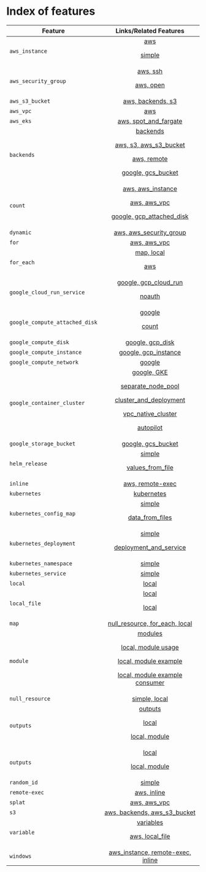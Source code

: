 # Index of features

| Feature                        | Links/Related Features  |
| -------------                  |:-------------:|
| `aws_instance`                 | [aws](aws/aws_instance) <p/> [simple](aws/aws_instance/simple) |
| `aws_security_group`           | [aws, ssh](aws/aws_security_group/ssh) <p/> [aws, open](aws/aws_security_group/open) |
| `aws_s3_bucket`                | [aws, backends, s3](backends/s3/aws_s3_bucket) |
| `aws_vpc`                      | [aws](aws/aws_vpc/simple) |
| `aws_eks`                      | [aws, spot_and_fargate](aws/aws_eks/fargate/spot_and_fargate) |
| `backends`                     | [backends](backends) <p/> [aws, s3, aws_s3_bucket](backends/s3/aws_s3_bucket) <p/> [aws, remote](backends/remote) <p/> [google, gcs_bucket](backends/gcs/google_storage_bucket) |
| `count`                        | [aws, aws_instance](aws/aws_instance/count) <p/> [aws, aws_vpc](aws/aws_vpc/count) <p/> [google, gcp_attached_disk](google/google_compute_attached_disk/count) |
| `dynamic`                      | [aws, aws_security_group](aws/aws_security_group/dynamic) |
| `for`                          | [aws, aws_vpc](aws/aws_vpc/for) |
| `for_each`                     | [map, local](local/null_resource/for_each) <p/> [aws](aws/aws_instance/for_each) |
| `google_cloud_run_service`     | [google, gcp_cloud_run](google/google_cloud_run_service/simple ) <p/> [noauth](google/google_cloud_run_service/noauth) |
| `google_compute_attached_disk` | [google](google/google_compute_attached_disk/simple) <p/> [count](google/google_compute_attached_disk/count) |
| `google_compute_disk`          | [google, gcp_disk](google/google_compute_disk/simple) |
| `google_compute_instance`      | [google, gcp_instance](google/google_compute_instance/simple) |
| `google_compute_network`       | [google](google/google_compute_network/simple) |
| `google_container_cluster`     | [google, GKE](google/google_container_cluster/simple) <p/> [separate_node_pool](google/google_container_cluster/separate_node_pool) <p/> [cluster_and_deployment](google/google_container_cluster/cluster_and_deployment) <p/> [vpc_native_cluster](google/google_container_cluster/vpc_native_cluster) <p/> [autopilot](google/google_container_cluster/autopilot) |
| `google_storage_bucket`        | [google, gcs_bucket](google/google_storage_bucket/simple) |
| `helm_release`                 | [simple](helm/helm_release/simple) <p/> [values_from_file](helm/helm_release/values_from_file) |
| `inline`                       | [aws, remote-exec](aws/aws_instance/remote-exec/inline/) |
| `kubernetes`                   | [kubernetes](kubernetes) |
| `kubernetes_config_map`        | [simple](kubernetes/kubernetes_config_map/simple) <p/> [data_from_files](kubernetes/kubernetes_config_map/from_files) |
| `kubernetes_deployment`        | [simple](kubernetes/kubernetes_deployment/simple) <p/> [deployment_and_service](kubernetes/kubernetes_deployment/deployment_and_service) |
| `kubernetes_namespace`         | [simple](kubernetes/kubernetes_namespace/simple) |
| `kubernetes_service`           | [simple](kubernetes/kubernetes_service/simple) |
| `local`                        | [local](local) |
| `local_file`                   | [local](local/local_file/hello) <p/> [local](local/local_file/preexisting_file) |
| `map`                          | [null_resource, for_each, local](local/null_resource/for_each) |
| `module`                       | [modules](modules) <p/> [local, module usage](variables/local_file/module) <p/> [local, module example](modules/local_file/hello_module) <p/> [local, module example consumer](modules/local_file/hello_consumer) |
| `null_resource`                | [simple, local](local/null_resource/simple) |
| `outputs`                      | [outputs](outputs) <p/> [local](outputs/local_file/local_file) <p/> [local, module](outputs/local_file/module) |
| `outputs`                      | [local](outputs/local_file/local_file) <p/> [local, module](outputs/local_file/module) |
| `random_id`                    | [simple](aws/aws_s3_bucket/simple) |
| `remote-exec`                  | [aws, inline](aws/aws_instance/remote-exec/inline) |
| `splat`                        | [aws, aws_vpc](aws/aws_vpc/splat) |
| `s3`                           | [aws, backends, aws_s3_bucket](backends/s3/aws_s3_bucket) |
| `variable`                     | [variables](variables) <p/> [aws, local_file](variables/local_file/local_file) |
| `windows`                      | [aws_instance, remote-exec, inline](aws/aws_instance/remote-exec/inline/windows) |
